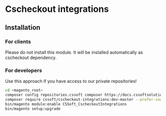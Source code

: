# Cscheckout integrations

## Installation

### For clients

Please do not install this module. It will be installed automatically as
cscheckout dependency.

### For developers

Use this approach if you have access to our private repositories!

```bash
cd <magento_root>
composer config repositories.cssoft composer https://docs.cssoftsolutions.com/packages/
composer require cssoft/cscheckout-integrations:dev-master --prefer-source
bin/magento module:enable CSSoft_CscheckoutIntegrations
bin/magento setup:upgrade
```
